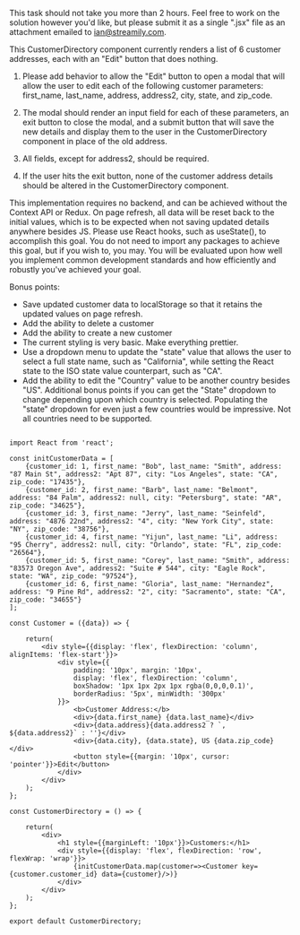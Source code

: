 

This task should not take you more than 2 hours. Feel free to work on the solution however
you'd like, but please submit it as a single ".jsx" file as an attachment emailed to
ian@streamily.com.

This CustomerDirectory component currently renders a list of 6 customer addresses, each with an
"Edit" button that does nothing.

1. Please add behavior to allow the "Edit" button to open a modal that will allow
the user to edit each of the following customer parameters: first_name, last_name, address, address2,
city, state, and zip_code.

2. The modal should render an input field for each of these parameters, an exit
button to close the modal, and a submit button that will save the new details and display them to
the user in the CustomerDirectory component in place of the old address.

3. All fields, except for
address2, should be required.

4. If the user hits the exit button, none of the customer address details
should be altered in the CustomerDirectory component.

This implementation requires no backend, and can be achieved without the Context API or Redux.
On page refresh, all data will be reset back to the initial values, which is to be expected
when not saving updated details anywhere besides JS. Please use React hooks, such as
useState(), to accomplish this goal. You do not need to import any
packages to achieve this goal, but if you wish to, you may. You will be evaluated upon how
well you implement common development standards and how efficiently and robustly you've
achieved your goal.

Bonus points:
* Save updated customer data to localStorage so that it retains the updated values on page refresh.
* Add the ability to delete a customer
* Add the ability to create a new customer
* The current styling is very basic. Make everything prettier.
* Use a dropdown menu to update the "state" value that allows the user to select a full state name, such
as "California", while setting the React state to the ISO state value counterpart, such as "CA".
* Add the ability to edit the "Country" value to be another country besides "US". Additional bonus points
if you can get the "State" dropdown to change depending upon which country is selected. Populating the
"state" dropdown for even just a few countries would be impressive. Not all countries need to be supported.


```

import React from 'react';

const initCustomerData = [
    {customer_id: 1, first_name: "Bob", last_name: "Smith", address: "87 Main St", address2: "Apt 87", city: "Los Angeles", state: "CA", zip_code: "17435"},
    {customer_id: 2, first_name: "Barb", last_name: "Belmont", address: "84 Palm", address2: null, city: "Petersburg", state: "AR", zip_code: "34625"},
    {customer_id: 3, first_name: "Jerry", last_name: "Seinfeld", address: "4876 22nd", address2: "4", city: "New York City", state: "NY", zip_code: "38756"},
    {customer_id: 4, first_name: "Yijun", last_name: "Li", address: "95 Cherry", address2: null, city: "Orlando", state: "FL", zip_code: "26564"},
    {customer_id: 5, first_name: "Corey", last_name: "Smith", address: "83573 Oregon Ave", address2: "Suite # 544", city: "Eagle Rock", state: "WA", zip_code: "97524"},
    {customer_id: 6, first_name: "Gloria", last_name: "Hernandez", address: "9 Pine Rd", address2: "2", city: "Sacramento", state: "CA", zip_code: "34655"}
];

const Customer = ({data}) => {

    return(
        <div style={{display: 'flex', flexDirection: 'column', alignItems: 'flex-start'}}>
            <div style={{
                padding: '10px', margin: '10px',
                display: 'flex', flexDirection: 'column',
                boxShadow: '1px 1px 2px 1px rgba(0,0,0,0.1)',
                borderRadius: '5px', minWidth: '300px'
            }}>
                <b>Customer Address:</b>
                <div>{data.first_name} {data.last_name}</div>
                <div>{data.address}{data.address2 ? `, ${data.address2}` : ''}</div>
                <div>{data.city}, {data.state}, US {data.zip_code}</div>
                <button style={{margin: '10px', cursor: 'pointer'}}>Edit</button>
            </div>
        </div>
    );
};

const CustomerDirectory = () => {

    return(
        <div>
            <h1 style={{marginLeft: '10px'}}>Customers:</h1>
            <div style={{display: 'flex', flexDirection: 'row', flexWrap: 'wrap'}}>
                {initCustomerData.map(customer=><Customer key={customer.customer_id} data={customer}/>)}
            </div>
        </div>
    );
};

export default CustomerDirectory;

```